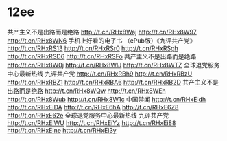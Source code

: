 # 12ee
共产主义不是出路而是绝路   http://t.cn/RHx8Waj   http://t.cn/RHx8W97   http://t.cn/RHx8WN6    手机上好看的电子书 （ePub版）《九评共产党》   http://t.cn/RHxRS13   http://t.cn/RHxRSr0   http://t.cn/RHxRSgh   http://t.cn/RHxRSD6   http://t.cn/RHxRSFo    共产主义不是出路而是绝路   http://t.cn/RHx8W0j   http://t.cn/RHx8WlJ   http://t.cn/RHx8WTZ    全球退党服务中心最新热线   九评共产党   http://t.cn/RHxRBh9   http://t.cn/RHxRBzU   http://t.cn/RHxRBZ1   http://t.cn/RHxRBA6   http://t.cn/RHxRB2D    共产主义不是出路而是绝路   http://t.cn/RHx8WQw   http://t.cn/RHx8WEh   http://t.cn/RHx8Wub   http://t.cn/RHx8W1c    中国禁闻   http://t.cn/RHxEidh   http://t.cn/RHxEiDA   http://t.cn/RHxE6hA   http://t.cn/RHxE6Z8   http://t.cn/RHxE62e    全球退党服务中心最新热线   九评共产党   http://t.cn/RHxEiWU   http://t.cn/RHxEiYz   http://t.cn/RHxEi88   http://t.cn/RHxEine   http://t.cn/RHxEi3y
